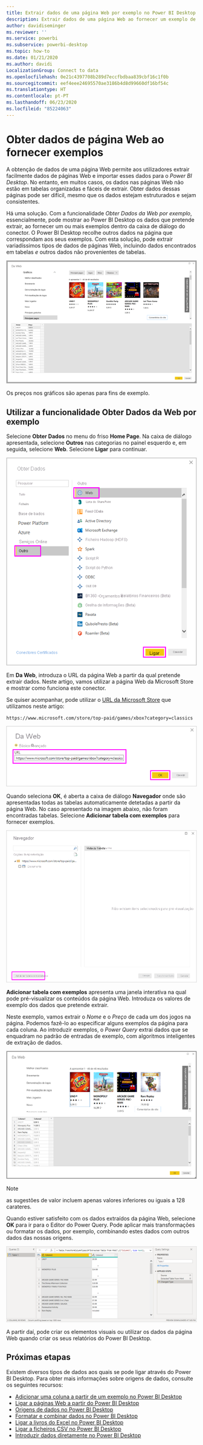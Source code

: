 ```yaml
---
title: Extrair dados de uma página Web por exemplo no Power BI Desktop
description: Extrair dados de uma página Web ao fornecer um exemplo de o que pretende extrair
author: davidiseminger
ms.reviewer: ''
ms.service: powerbi
ms.subservice: powerbi-desktop
ms.topic: how-to
ms.date: 01/21/2020
ms.author: davidi
LocalizationGroup: Connect to data
ms.openlocfilehash: 0e21c4397708b289d7eccfbdbaa839cbf16c1f0b
ms.sourcegitcommit: eef4eee24695570ae3186b4d8d99660df16bf54c
ms.translationtype: HT
ms.contentlocale: pt-PT
ms.lasthandoff: 06/23/2020
ms.locfileid: "85224063"
---
```

# <a name="get-webpage-data-by-providing-examples"></a>Obter dados de página Web ao fornecer exemplos

A obtenção de dados de uma página Web permite aos utilizadores extrair facilmente dados de páginas Web e importar esses dados para o *Power BI Desktop*. No entanto, em muitos casos, os dados nas páginas Web não estão em tabelas organizadas e fáceis de extrair. Obter dados dessas páginas pode ser difícil, mesmo que os dados estejam estruturados e sejam consistentes.

Há uma solução. Com a funcionalidade *Obter Dados da Web por exemplo*, essencialmente, pode mostrar ao Power BI Desktop os dados que pretende extrair, ao fornecer um ou mais exemplos dentro da caixa de diálogo do conector. O Power BI Desktop recolhe outros dados na página que correspondam aos seus exemplos. Com esta solução, pode extrair variadíssimos tipos de dados de páginas Web, incluindo dados encontrados em tabelas *e* outros dados não provenientes de tabelas.

![Obter dados da Web por exemplo](media/desktop-connect-to-web-by-example/web-by-example_01.png)

Os preços nos gráficos são apenas para fins de exemplo.

## <a name="using-get-data-from-web-by-example"></a>Utilizar a funcionalidade Obter Dados da Web por exemplo

Selecione **Obter Dados** no menu do friso **Home Page**. Na caixa de diálogo apresentada, selecione **Outros** nas categorias no painel esquerdo e, em seguida, selecione **Web**. Selecione **Ligar** para continuar.

![selecionar Web em Obter Dados](media/desktop-connect-to-web-by-example/web-by-example_03.png)

Em **Da Web**, introduza o URL da página Web a partir da qual pretende extrair dados. Neste artigo, vamos utilizar a página Web da Microsoft Store e mostrar como funciona este conector.

Se quiser acompanhar, pode utilizar o [URL da Microsoft Store](https://www.microsoft.com/store/top-paid/games/xbox?category=classics) que utilizamos neste artigo:

    https://www.microsoft.com/store/top-paid/games/xbox?category=classics

![Caixa de diálogo Web](media/desktop-connect-to-web-by-example/web-by-example_04.png)

Quando seleciona **OK**, é aberta a caixa de diálogo **Navegador** onde são apresentadas todas as tabelas automaticamente detetadas a partir da página Web. No caso apresentado na imagem abaixo, não foram encontradas tabelas. Selecione **Adicionar tabela com exemplos** para fornecer exemplos.

![Janela Navegador](media/desktop-connect-to-web-by-example/web-by-example_05.png)

**Adicionar tabela com exemplos** apresenta uma janela interativa na qual pode pré-visualizar os conteúdos da página Web. Introduza os valores de exemplo dos dados que pretende extrair.

Neste exemplo, vamos extrair o *Nome* e o *Preço* de cada um dos jogos na página. Podemos fazê-lo ao especificar alguns exemplos da página para cada coluna. Ao introduzir exemplos, o *Power Query* extrai dados que se enquadram no padrão de entradas de exemplo, com algoritmos inteligentes de extração de dados.

![dados de exemplo](media/desktop-connect-to-web-by-example/web-by-example_06.png)

> [!NOTE]
> as sugestões de valor incluem apenas valores inferiores ou iguais a 128 carateres.

Quando estiver satisfeito com os dados extraídos da página Web, selecione **OK** para ir para o Editor do Power Query. Pode aplicar mais transformações ou formatar os dados, por exemplo, combinando estes dados com outros dados das nossas origens.

![dados de exemplo](media/desktop-connect-to-web-by-example/web-by-example_07.png)

A partir daí, pode criar os elementos visuais ou utilizar os dados da página Web quando criar os seus relatórios do Power BI Desktop.

## <a name="next-steps"></a>Próximas etapas

Existem diversos tipos de dados aos quais se pode ligar através do Power BI Desktop. Para obter mais informações sobre origens de dados, consulte os seguintes recursos:

* [Adicionar uma coluna a partir de um exemplo no Power BI Desktop](../create-reports/desktop-add-column-from-example.md)
* [Ligar a páginas Web a partir do Power BI Desktop](desktop-connect-to-web.md)
* [Origens de dados no Power BI Desktop](desktop-data-sources.md)
* [Formatar e combinar dados no Power BI Desktop](desktop-shape-and-combine-data.md)
* [Ligar a livros do Excel no Power BI Desktop](desktop-connect-excel.md)
* [Ligar a ficheiros CSV no Power BI Desktop](desktop-connect-csv.md)
* [Introduzir dados diretamente no Power BI Desktop](desktop-enter-data-directly-into-desktop.md)
